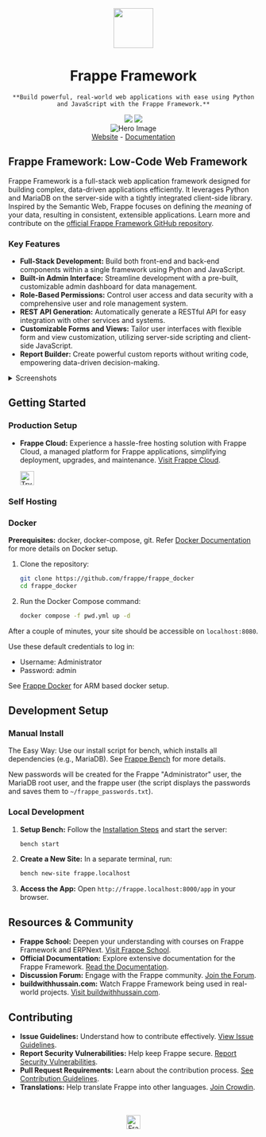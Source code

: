 <div align="center" markdown="1">
    <img src=".github/framework-logo-new.svg" width="80" height="80"/>
    <h1>Frappe Framework</h1>

    **Build powerful, real-world web applications with ease using Python and JavaScript with the Frappe Framework.**
</div>

<div align="center">
    <a target="_blank" href="LICENSE" title="License: MIT"><img src="https://img.shields.io/badge/License-MIT-success.svg"></a>
    <a href="https://codecov.io/gh/frappe/frappe"><img src="https://codecov.io/gh/frappe/frappe/branch/develop/graph/badge.svg?token=XoTa679hIj"/></a>
</div>
<div align="center">
    <img src=".github/hero-image.png" alt="Hero Image" />
</div>
<div align="center">
    <a href="https://frappe.io/framework">Website</a>
    -
    <a href="https://docs.frappe.io/framework">Documentation</a>
</div>

## Frappe Framework: Low-Code Web Framework

Frappe Framework is a full-stack web application framework designed for building complex, data-driven applications efficiently.  It leverages Python and MariaDB on the server-side with a tightly integrated client-side library. Inspired by the Semantic Web, Frappe focuses on defining the *meaning* of your data, resulting in consistent, extensible applications.  Learn more and contribute on the [official Frappe Framework GitHub repository](https://github.com/frappe/frappe).

### Key Features

*   **Full-Stack Development:** Build both front-end and back-end components within a single framework using Python and JavaScript.
*   **Built-in Admin Interface:**  Streamline development with a pre-built, customizable admin dashboard for data management.
*   **Role-Based Permissions:**  Control user access and data security with a comprehensive user and role management system.
*   **REST API Generation:**  Automatically generate a RESTful API for easy integration with other services and systems.
*   **Customizable Forms and Views:** Tailor user interfaces with flexible form and view customization, utilizing server-side scripting and client-side JavaScript.
*   **Report Builder:** Create powerful custom reports without writing code, empowering data-driven decision-making.

<details>
<summary>Screenshots</summary>

![List View](.github/fw-list-view.png)
![Form View](.github/fw-form-view.png)
![Role Permission Manager](.github/fw-rpm.png)
</details>

## Getting Started

### Production Setup

*   **Frappe Cloud:**  Experience a hassle-free hosting solution with Frappe Cloud, a managed platform for Frappe applications, simplifying deployment, upgrades, and maintenance. [Visit Frappe Cloud](https://frappecloud.com/).

    <div>
        <a href="https://frappecloud.com/" target="_blank">
            <picture>
                <source media="(prefers-color-scheme: dark)" srcset="https://frappe.io/files/try-on-fc-white.png">
                <img src="https://frappe.io/files/try-on-fc-black.png" alt="Try on Frappe Cloud" height="28" />
            </picture>
        </a>
    </div>

### Self Hosting

### Docker

**Prerequisites:** docker, docker-compose, git. Refer [Docker Documentation](https://docs.docker.com) for more details on Docker setup.

1.  Clone the repository:
    ```bash
    git clone https://github.com/frappe/frappe_docker
    cd frappe_docker
    ```
2.  Run the Docker Compose command:
    ```bash
    docker compose -f pwd.yml up -d
    ```

After a couple of minutes, your site should be accessible on `localhost:8080`.

Use these default credentials to log in:
*   Username: Administrator
*   Password: admin

See [Frappe Docker](https://github.com/frappe/frappe_docker?tab=readme-ov-file#to-run-on-arm64-architecture-follow-this-instructions) for ARM based docker setup.

## Development Setup

### Manual Install

The Easy Way: Use our install script for bench, which installs all dependencies (e.g., MariaDB). See [Frappe Bench](https://github.com/frappe/bench) for more details.

New passwords will be created for the Frappe "Administrator" user, the MariaDB root user, and the frappe user (the script displays the passwords and saves them to `~/frappe_passwords.txt`).

### Local Development

1.  **Setup Bench:** Follow the [Installation Steps](https://docs.frappe.io/framework/user/en/installation) and start the server:
    ```bash
    bench start
    ```
2.  **Create a New Site:** In a separate terminal, run:
    ```bash
    bench new-site frappe.localhost
    ```
3.  **Access the App:** Open `http://frappe.localhost:8000/app` in your browser.

## Resources & Community

*   **Frappe School:** Deepen your understanding with courses on Frappe Framework and ERPNext. [Visit Frappe School](https://frappe.school).
*   **Official Documentation:** Explore extensive documentation for the Frappe Framework. [Read the Documentation](https://docs.frappe.io/framework).
*   **Discussion Forum:** Engage with the Frappe community. [Join the Forum](https://discuss.frappe.io/).
*   **buildwithhussain.com:** Watch Frappe Framework being used in real-world projects. [Visit buildwithhussain.com](https://buildwithhussain.com).

## Contributing

*   **Issue Guidelines:** Understand how to contribute effectively. [View Issue Guidelines](https://github.com/frappe/erpnext/wiki/Issue-Guidelines).
*   **Report Security Vulnerabilities:**  Help keep Frappe secure. [Report Security Vulnerabilities](https://frappe.io/security).
*   **Pull Request Requirements:** Learn about the contribution process. [See Contribution Guidelines](https://github.com/frappe/erpnext/wiki/Contribution-Guidelines).
*   **Translations:** Help translate Frappe into other languages. [Join Crowdin](https://crowdin.com/project/frappe).

<br>
<br>
<div align="center">
    <a href="https://frappe.io" target="_blank">
        <picture>
            <source media="(prefers-color-scheme: dark)" srcset="https://frappe.io/files/Frappe-white.png">
            <img src="https://frappe.io/files/Frappe-black.png" alt="Frappe Technologies" height="28"/>
        </picture>
    </a>
</div>